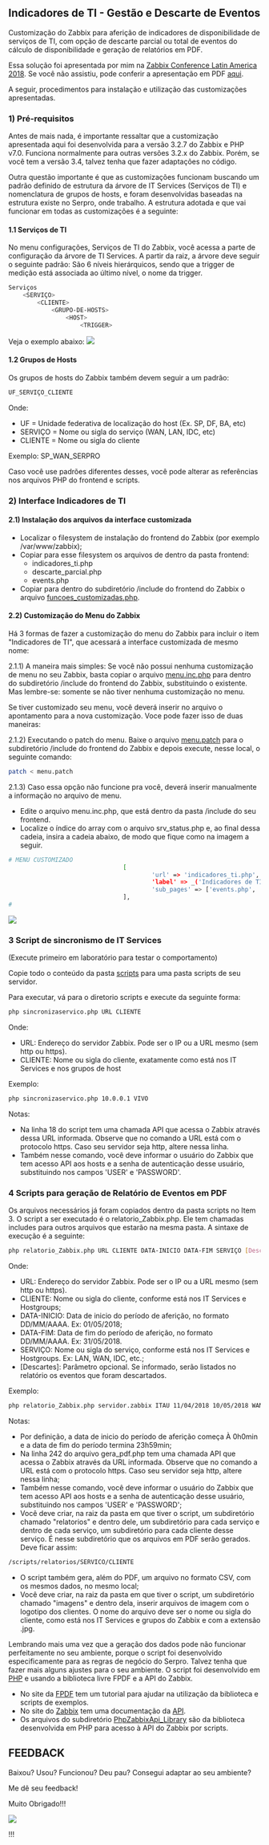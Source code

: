 ## Indicadores de TI - Gestão e Descarte de Eventos
Customização do Zabbix para aferição de indicadores de disponibilidade de serviços de TI, com opção de descarte parcial ou total de eventos do cálculo de disponibilidade e geração de relatórios em PDF.

Essa solução foi apresentada por mim na [Zabbix Conference Latin America 2018](http://conference.zabbix.com.br/programacao/).
Se você não assistiu, pode conferir a apresentação em PDF [aqui](.docs/Apresentacao_Zabbix-Conference-LatAm.pdf).

A seguir, procedimentos para instalação e utilização das customizações apresentadas.

### 1) Pré-requisitos

Antes de mais nada, é importante ressaltar que a customização apresentada aqui foi desenvolvida para a versão 3.2.7 do Zabbix e PHP v7.0. Funciona normalmente para outras versões 3.2.x do Zabbix. Porém, se você tem a versão 3.4, talvez tenha que fazer adaptações no código.

Outra questão importante é que as customizações funcionam buscando um padrão definido de estrutura da árvore de IT Services (Serviços de TI)  e nomenclatura de grupos de hosts, e foram desenvolvidas baseadas na estrutura existe no Serpro, onde trabalho.
A estrutura adotada e que vai funcionar em todas as customizações é a seguinte:

#### 1.1 Serviços de TI
No menu configurações, Serviços de TI do Zabbix, você acessa a parte de configuração da árvore de TI Services. A partir da raiz, a árvore deve seguir o seguinte padrão:
São 6 níveis hierárquicos, sendo que a trigger de medição está associada ao último nível, o nome da trigger.

```sh
Serviços 
    <SERVIÇO>
        <CLIENTE>
            <GRUPO-DE-HOSTS>
                <HOST>
                    <TRIGGER>
```

Veja o exemplo abaixo:
![](https://github.com/ramosluciano/Indicadores-de-TI---Descarte-de-Eventos/blob/master/.docs/img/IT-Services2.png)

#### 1.2 Grupos de Hosts

Os grupos de hosts do Zabbix também devem seguir a um padrão:

```sh
UF_SERVIÇO_CLIENTE
```

Onde:
- UF = Unidade federativa de localização do host (Ex. SP, DF, BA, etc)
- SERVIÇO = Nome ou sigla do serviço (WAN, LAN, IDC, etc)
- CLIENTE = Nome ou sigla do cliente

Exemplo: SP_WAN_SERPRO

Caso você use padrões diferentes desses, você pode alterar as referências nos arquivos PHP do frontend e scripts.



### 2) Interface Indicadores de TI

#### 2.1) Instalação dos arquivos da interface customizada

- Localizar o filesystem de instalação do frontend do Zabbix (por exemplo /var/www/zabbix);
- Copiar para esse filesystem os arquivos de dentro da pasta frontend:
  - indicadores_ti.php
  - descarte_parcial.php
  - events.php
- Copiar para dentro do subdiretório /include do frontend do Zabbix o arquivo [funcoes_customizadas.php](/frontend/include/funcoes_customizadas.php).

#### 2.2) Customização do Menu do Zabbix

Há 3 formas de fazer a customização do menu do Zabbix para incluir o item "Indicadores de TI", que acessará a interface customizada de mesmo nome:

2.1.1) A maneira mais simples: Se você não possui nenhuma customização de menu no seu Zabbix, basta copiar o arquivo [menu.inc.php](/frontend/include/menu.inc.php) para dentro do subdiretório /include do frontend do Zabbix, substituindo o existente. Mas lembre-se: somente se não tiver nenhuma customização no menu.

Se tiver customizado seu menu, você deverá inserir no arquivo o apontamento para a nova customização. Voce pode fazer isso de duas maneiras:

2.1.2) Executando o patch do menu. Baixe o arquivo [menu.patch](/frontend/include/menu.patch) para o subdiretório /include do 
frontend do Zabbix e depois execute, nesse local, o seguinte comando:

```sh
patch < menu.patch
```

2.1.3) Caso essa opção não funcione pra você, deverá inserir manualmente a informação no arquivo de menu.
- Edite o arquivo menu.inc.php, que está dentro da pasta /include do seu frontend.
- Localize o índice do array com o arquivo srv_status.php e, ao final dessa cadeia, insira a cadeia abaixo, de modo que fique como na imagem a seguir.

```sh
# MENU CUSTOMIZADO
                                [        
                                        'url' => 'indicadores_ti.php',
                                        'label' => _('Indicadores de TI'),
                                        'sub_pages' => ['events.php', 'descarte_parcial.php']
                                ],
#
```

![](https://github.com/ramosluciano/Indicadores-de-TI---Descarte-de-Eventos/blob/master/.docs/img/IT-Services.png)


### 3 Script de sincronismo de IT Services
(Execute primeiro em laboratório para testar o comportamento)

Copie todo o conteúdo da pasta [scripts](https://github.com/ramosluciano/Indicadores-de-TI---Descarte-de-Eventos/tree/master/scripts) para uma pasta scripts de seu servidor.

Para executar, vá para o diretorio scripts e execute da seguinte forma:

```sh
php sincronizaservico.php URL CLIENTE
```
Onde:
- URL: Endereço do servidor Zabbix. Pode ser o IP ou a URL mesmo (sem http ou https).
- CLIENTE: Nome ou sigla do cliente, exatamente como está nos IT Services e nos grupos de host

Exemplo:
```sh
php sincronizaservico.php 10.0.0.1 VIVO
```

Notas:
- Na linha 18 do script tem uma chamada API que acessa o Zabbix através dessa URL informada. Observe que no comando a URL está com o protocolo https. Caso seu servidor seja http, altere nessa linha.
- Também nesse comando, você deve informar o usuário do Zabbix que tem acesso API aos hosts e a senha de autenticação desse usuário, substituindo nos campos 'USER' e 'PASSWORD'.


### 4 Scripts para geração de Relatório de Eventos em PDF

Os arquivos necessários já foram copiados dentro da pasta scripts no Item 3.
O script a ser executado é o relatorio_Zabbix.php. Ele tem chamadas includes para outros arquivos que estarão na mesma pasta.
A sintaxe de execução é a seguinte:

```sh
php relatorio_Zabbix.php URL CLIENTE DATA-INICIO DATA-FIM SERVIÇO [Descartes]
```

Onde:

- URL: Endereço do servidor Zabbix. Pode ser o IP ou a URL mesmo (sem http ou https).
- CLIENTE: Nome ou sigla do cliente, conforme está nos IT Services e Hostgroups;
- DATA-INICIO: Data de inicio do período de aferição, no formato DD/MM/AAAA. Ex: 01/05/2018;
- DATA-FIM: Data de fim do período de aferição, no formato DD/MM/AAAA. Ex: 31/05/2018.
- SERVIÇO: Nome ou sigla do serviço, conforme está nos IT Services e Hostgroups. Ex: LAN, WAN, IDC, etc.;
- [Descartes]: Parâmetro opcional. Se informado, serão listados no relatório os eventos que foram descartados.

Exemplo:
```sh
php relatorio_Zabbix.php servidor.zabbix ITAU 11/04/2018 10/05/2018 WAN
```

Notas: 
- Por definição, a data de inicio do período de aferição começa À 0h0min e a data de fim do período termina 23h59min;
- Na linha 242 do arquivo gera_pdf.php tem uma chamada API que acessa o Zabbix através da URL informada. Observe que no comando a URL está com o protocolo https. Caso seu servidor seja http, altere nessa linha;
- Também nesse comando, você deve informar o usuário do Zabbix que tem acesso API aos hosts e a senha de autenticação desse usuário, substituindo nos campos 'USER' e 'PASSWORD';
- Você deve criar, na raiz da pasta em que tiver o script, um subdiretório chamado "relatorios" e dentro dele, um subdiretório para cada serviço e dentro de cada serviço, um subdiretório para cada cliente desse serviço. É nesse subdiretório que os arquivos em PDF serão gerados. Deve ficar assim:
```sh
/scripts/relatorios/SERVICO/CLIENTE
```
- O script também gera, além do PDF, um arquivo no formato CSV, com os mesmos dados, no mesmo local;
- Você deve criar, na raiz da pasta em que tiver o script, um subdiretório chamado "imagens" e dentro dela, inserir arquivos de imagem com o logotipo dos clientes. O nome do arquivo deve ser o nome ou sigla do cliente, como está nos IT Services e grupos do Zabbix e com a extensão .jpg.


Lembrando mais uma vez que a geração dos dados pode não funcionar perfeitamente no seu ambiente, porque o script foi desenvolvido especificamente para as regras de negócio do Serpro. Talvez tenha que fazer mais alguns ajustes para o seu ambiente.
O script foi desenvolvido em [PHP](http://php.net) e usando a biblioteca livre FPDF e a API do Zabbix.

- No site da [FPDF](http://www.fpdf.org/)  tem um tutorial para ajudar na utilização da biblioteca e scripts de exemplos.
- No site do [Zabbix](https://www.zabbix.com) tem uma documentação da [API](https://www.zabbix.com/documentation/3.2/manual/api).
- Os arquivos do subdiretório [PhpZabbixApi_Library](https://github.com/ramosluciano/Indicadores-de-TI---Descarte-de-Eventos/tree/master/scripts/PhpZabbixApi_Library) são da biblioteca desenvolvida em PHP para acesso à API do Zabbix por scripts.


## FEEDBACK

Baixou? Usou? Funcionou? Deu pau? Consegui adaptar ao seu ambiente?

Me dê seu feedback!

Muito Obrigado!!!

![](https://github.com/ramosluciano/Indicadores-de-TI---Descarte-de-Eventos/blob/master/.docs/img/emoji.jpeg)

!!!

